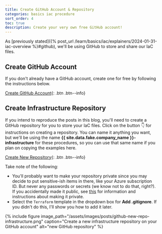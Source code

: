 ```yaml
---
title: Create GitHub Account & Repository
categories: basics iac procedure
sort_order: 4
toc: true
description: Create your very own free GitHub account!
---
```

As [previously stated]({% post_url /learn/basics/iac/explainers/2024-01-31-iac-overview %}#github), we'll be using GitHub to store and share our IaC files.<!--more-->

## Create GitHub Account

If you don't already have a GitHub account, create one for free by following the instructions below.

[Create GitHub Account](https://docs.github.com/en/get-started/start-your-journey/creating-an-account-on-github){: .btn .btn--info}

## Create Infrastructure Repository

If you intend to reproduce the posts in this blog, you'll need to create a GitHub repository for you to store your IaC files. Click on the button :point_down: for instructions on creating a repository. You can name it anything you want, but we'll be using the name **{{ site.data.fake.company_name }}-infrastructure** for these procedures, so you can use that same name if you plan on copying the examples here.

[Create New Repository](https://docs.github.com/en/repositories/creating-and-managing-repositories/creating-a-new-repository){: .btn .btn--info}

Take note of the following:

- You'll probably want to make your repository private since you may decide to put sensitive-ish items in there, like your Azure subscription ID. But never any passwords or secrets (we know not to do that, right?). If you accidentally made it public, see [this](https://docs.github.com/en/repositories/managing-your-repositorys-settings-and-features/managing-repository-settings/setting-repository-visibility) for information and instructions about making it private.
- Select the `Terraform` template in the dropdown box for **Add .gitignore**. If you didn't do this, I'll show you how to add it later.

{% include figure image_path="/assets/images/posts/github-new-repo-infrastructure.png" caption="Create a new infrastructure repository on your GitHub account" alt="new GitHub repository" %}